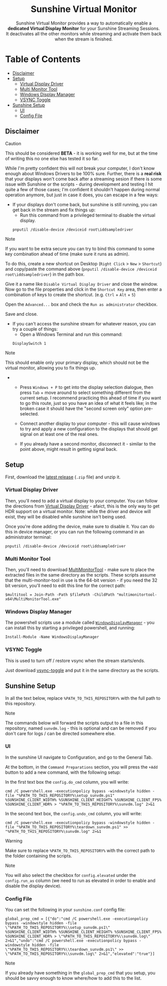 <h1 align='center'>Sunshine Virtual Monitor</h1>
<p align="center">
    Sunshine Virtual Monitor provides a way to automatically enable a <b>dedicated Virtual Display Monitor</b> for your Sunshine Streaming Sessions.<br>
    It deactivates all the other monitors while streaming and activate them back when the stream is finished.
</p>


# Table of Contents
- [Disclaimer](#disclaimer)
- [Setup](#setup)
    - [Virtual Display Driver](#virtual-display-driver)
    - [Multi Monitor Tool](#multi-monitor-tool)
    - [Windows Display Manager](#windows-display-manager)
    - [VSYNC Toggle](#vsync-toggle)
- [Sunshine Setup](#sunshine-setup)
    - [UI](#ui)
    - [Config File](#config-file)


## Disclaimer

> [!CAUTION]
> This should be considered **BETA** - it is working well for me, but at the time of writing this no one else has tested it so far.

While I'm pretty confident this will not break your computer, I don't know enough about Windows Drivers to be 100% sure.  Further, there is a **real risk** that your displays won't come back after a streaming sesion if there is some issue with Sunshine or the scripts - during development and testing I hit quite a few of those cases; I'm confident it shouldn't happen during normal operation anymore, but just in case it does, you can escape in a few ways:

- If your displays don't come back, but sunshine is still running, you can get back in the stream and fix things up:
    - Run this command from a privileged terminal to disable the virtual display.
    ```batch
    pnputil /disable-device /deviceid root\iddsampledriver
    ```

> [!NOTE]
> If you want to be extra secure you can try to bind this command to some key combination ahead of time (make sure it runs as admin).
>
> To do this, create a new shortcut on Desktop (`Right Click` > `New` > `Shortcut`) and copy/paste the command above (`pnputil /disable-device /deviceid root\iddsampledriver`) in the path box.
>
> Give it a name like `Disable Virtual Display Driver` and close the window. Now go to the file properties and click in the `Shortcut Key` area, then enter a combination of keys to create the shortcut. (e.g. `Ctrl` + `Alt` + `5`)
>
> Open the `Advanced...` box and check the `Run as administrator` checkbox.
>
> Save and close.

- If you can't access the sunshine stream for whatever reason, you can try a couple of things:
    - Open a Windows Terminal and run this command:
    ```batch
    DisplaySwitch 1
    ```

> [!NOTE]
> This should enable only your primary display, which should not be the virtual monitor, allowing you to fix things up.

-
    - Press `Windows + P` to get into the display selection dialogue, then press `Tab` + move around to select something different from the current setup. I recommend practicing this ahead of time if you want to go this route, just so you have an idea of what it feels like; in the broken case it should have the "second screen only" option pre-selected.
    
    - Connect another display to your computer - this will cause windows to try and apply a new configuration to the displays that should get signal on at least one of the real ones.
    
    - If you already have a second monitor, disconnect it - similar to the point above, might result in getting signal back.


## Setup

First, download the [latest release](https://github.com/LeGeRyChEeSe/sunshine-virtual-monitor/releases/latest) (`.zip` file) and unzip it.


### Virtual Display Driver

Then, you'll need to add a virtual display to your computer.  You can follow the directions from [Virtual Display Driver](https://github.com/itsmikethetech/Virtual-Display-Driver?tab=readme-ov-file#virtual-display-driver) - afaict, this is the only way to get HDR support on a virtual monitor.  Note: while the driver and device will exist, they will be disabled while sunshine isn't being used.

Once you're done adding the device, make sure to disable it.  You can do this in device manager, or you can run the following command in an administrator terminal:

```batch
pnputil /disable-device /deviceid root\iddsampledriver
```


### Multi Monitor Tool

Then, you'll need to download [MultiMonitorTool](https://www.nirsoft.net/utils/multi_monitor_tool.html) - make sure to place the extracted files in the same directory as the scripts.  These scripts assume that the multi-monitor-tool in use is the 64-bit version - if you need the 32 bit version, you'll need to edit this line for the correct path:

```batch
$multitool = Join-Path -Path $filePath -ChildPath "multimonitortool-x64\MultiMonitorTool.exe"
```


### Windows Display Manager

The powershell scripts use a module called [`WindowsDisplayManager`](https://github.com/patrick-theprogrammer/WindowsDisplayManager) - you can install this by starting a privileged powershell, and running:

```batch
Install-Module -Name WindowsDisplayManager
```


### VSYNC Toggle

This is used to turn off / restore vsync when the stream starts/ends.

Just download [vsync-toggle](https://github.com/xanderfrangos/vsync-toggle/releases/latest) and put it in the same directory as the scripts.


## Sunshine Setup

In all the text below, replace `%PATH_TO_THIS_REPOSITORY%` with the full path to this repository.

> [!NOTE]
> The commands below will forward the scripts output to a file in this repository, named `sunvdm.log` - this is optional and can be removed if you don't care for logs / can be directed somewhere else.


### UI

In the sunshine UI navigate to Configuration, and go to the General Tab.

At the bottom, in the `Command Preparations` section, you will press the `+Add` button to add a new command, with the following setup:

In the first text box the `config.do_cmd` column, you will write:

```batch
cmd /C powershell.exe -executionpolicy bypass -windowstyle hidden -file "%PATH_TO_THIS_REPOSITORY%\setup_sunvdm.ps1" %SUNSHINE_CLIENT_WIDTH% %SUNSHINE_CLIENT_HEIGHT% %SUNSHINE_CLIENT_FPS% %SUNSHINE_CLIENT_HDR% > "%PATH_TO_THIS_REPOSITORY%\sunvdm.log" 2>&1
```

In the second text box, the `config.undo_cmd` column, you will write:

```batch
cmd /C powershell.exe -executionpolicy bypass -windowstyle hidden -file "%PATH_TO_THIS_REPOSITORY%\teardown_sunvdm.ps1" >> "%PATH_TO_THIS_REPOSITORY%\sunvdm.log" 2>&1
```

> [!WARNING]
> Make sure to replace `%PATH_TO_THIS_REPOSITORY%` with the correct path to the folder containing the scripts.

> [!NOTE]
> You will also select the checkbox for `config.elevated` under the `config.run_as` column (we need to run as elevated in order to enable and disable the display device).


### Config File

You can set the following in your `sunshine.conf` config file:

```batch
global_prep_cmd = [{"do":"cmd /C powershell.exe -executionpolicy bypass -windowstyle hidden -file \"%PATH_TO_THIS_REPOSITORY%\\setup_sunvdm.ps1\" %SUNSHINE_CLIENT_WIDTH% %SUNSHINE_CLIENT_HEIGHT% %SUNSHINE_CLIENT_FPS% %SUNSHINE_CLIENT_HDR% > \"%PATH_TO_THIS_REPOSITORY%\\sunvdm.log\" 2>&1","undo":"cmd /C powershell.exe -executionpolicy bypass -windowstyle hidden -file \"%PATH_TO_THIS_REPOSITORY%\\teardown_sunvdm.ps1\" >> \"%PATH_TO_THIS_REPOSITORY%\\sunvdm.log\" 2>&1","elevated":"true"}]
```

> [!NOTE]
> If you already have something in the `global_prep_cmd` that you setup, you should be savvy enough to know where/how to add this to the list.

